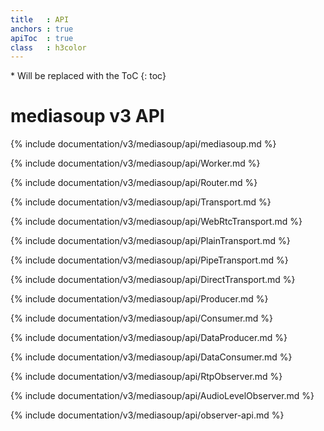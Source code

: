 ```yaml
---
title   : API
anchors : true
apiToc  : true
class   : h3color
---
```



<div markdown="1" class="api-toc-wrapper">
  * Will be replaced with the ToC
  {: toc}
</div>

<div markdown="1" class="api-toc-button">
</div>


# mediasoup v3 API

{% include documentation/v3/mediasoup/api/mediasoup.md %}

{% include documentation/v3/mediasoup/api/Worker.md %}

{% include documentation/v3/mediasoup/api/Router.md %}

{% include documentation/v3/mediasoup/api/Transport.md %}

{% include documentation/v3/mediasoup/api/WebRtcTransport.md %}

{% include documentation/v3/mediasoup/api/PlainTransport.md %}

{% include documentation/v3/mediasoup/api/PipeTransport.md %}

{% include documentation/v3/mediasoup/api/DirectTransport.md %}

{% include documentation/v3/mediasoup/api/Producer.md %}

{% include documentation/v3/mediasoup/api/Consumer.md %}

{% include documentation/v3/mediasoup/api/DataProducer.md %}

{% include documentation/v3/mediasoup/api/DataConsumer.md %}

{% include documentation/v3/mediasoup/api/RtpObserver.md %}

{% include documentation/v3/mediasoup/api/AudioLevelObserver.md %}

{% include documentation/v3/mediasoup/api/observer-api.md %}
